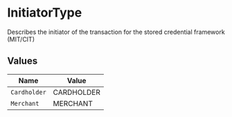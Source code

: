 # InitiatorType

Describes the initiator of the transaction for the stored credential framework (MIT/CIT)


## Values

| Name         | Value        |
| ------------ | ------------ |
| `Cardholder` | CARDHOLDER   |
| `Merchant`   | MERCHANT     |